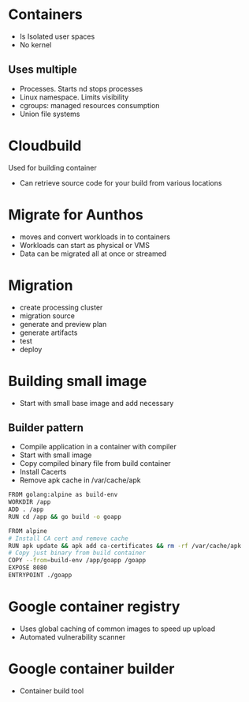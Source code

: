 # Containers
- Is Isolated user spaces
- No kernel
## Uses multiple 
- Processes. Starts nd stops processes
- Linux namespace. Limits visibility
- cgroups: managed resources consumption
- Union file systems

# Cloudbuild
Used for building container
- Can retrieve source code for your build from various locations

# Migrate for Aunthos
- moves and convert workloads  in to containers
- Workloads can start as physical or VMS
- Data can be migrated all at once or streamed

# Migration
- create processing cluster
- migration source
- generate and preview plan
- generate artifacts
- test
- deploy

# Building small image
- Start with small base image and add necessary

## Builder pattern
- Compile application in a container with compiler
- Start with small image
- Copy compiled binary file from build container 
- Install Cacerts  
- Remove apk cache in /var/cache/apk

```bash
FROM golang:alpine as build-env
WORKDIR /app
ADD . /app
RUN cd /app && go build -o goapp

FROM alpine
# Install CA cert and remove cache
RUN apk update && apk add ca-certificates && rm -rf /var/cache/apk
# Copy just binary from build container
COPY --from=build-env /app/goapp /goapp
EXPOSE 8080
ENTRYPOINT ./goapp

```

# Google container registry
- Uses global caching of common images to speed up upload
- Automated vulnerability scanner

# Google container builder
- Container  build tool